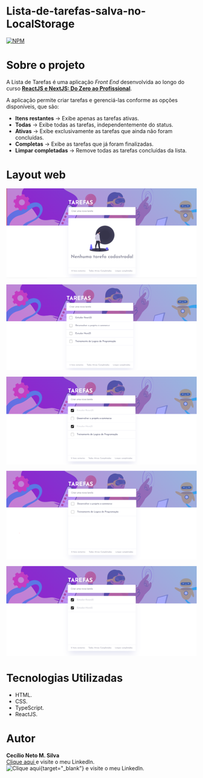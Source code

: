 # Lista-de-tarefas-salva-no-LocalStorage
[![NPM](https://img.shields.io/npm/l/react)](https://github.com/Cecilio-Sil/Lista-de-tarefas-salva-no-LocalStorage/blob/main/LICENSE)

# Sobre o projeto
A Lista de Tarefas é uma aplicação _Front End_ desenvolvida ao longo do curso [**ReactJS e NextJS: Do Zero ao Profissional**](https://www.udemy.com/course/reactjs-do-basico-ao-avancado-aprenda-a-criar-apps-reais/?couponCode=KEEPLEARNINGBR).

A aplicação permite criar tarefas e gerenciá-las conforme as opções disponíveis, que são: 
* **Itens restantes** -> Exibe apenas as tarefas ativas.
* **Todas** -> Exibe todas as tarefas, independentemente do status.
* **Ativas** -> Exibe exclusivamente as tarefas que ainda não foram concluídas.
* **Completas** -> Exibe as tarefas que já foram finalizadas.
* **Limpar completadas** -> Remove todas as tarefas concluídas da lista.

# Layout web
![web 1](https://github.com/Cecilio-Sil/Lista-de-tarefas-salva-no-LocalStorage/blob/main/Sssets/1.PNG)

![web 2](https://github.com/Cecilio-Sil/Lista-de-tarefas-salva-no-LocalStorage/blob/main/Sssets/2.PNG)

![web 3](https://github.com/Cecilio-Sil/Lista-de-tarefas-salva-no-LocalStorage/blob/main/Sssets/3.PNG)

![web 4](https://github.com/Cecilio-Sil/Lista-de-tarefas-salva-no-LocalStorage/blob/main/Sssets/4.PNG)

![web 5](https://github.com/Cecilio-Sil/Lista-de-tarefas-salva-no-LocalStorage/blob/main/Sssets/5.PNG)

# Tecnologias Utilizadas
- HTML.
- CSS.
- TypeScript.
- ReactJS.

# Autor
**Cecílio Neto M. Silva**<br>
<a href="https://www.linkedin.com/in/cec%C3%ADlioneto5527a924a/" target="_blank"> Clique aqui </a> e visite o meu LinkedIn.<br>
![Clique aqui](https://www.linkedin.com/in/cec%C3%ADlioneto5527a924a/"){target="_blank"} e visite o meu LinkedIn.
